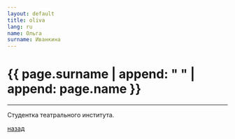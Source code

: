 ```yaml
---
layout: default
title: oliva
lang: ru
name: Ольга
surname: Иванкина
---
```


# [](#header-1) {{ page.surname | append: " " | append: page.name }}

_________

Студентка театрального института. 

[назад](../students/)
